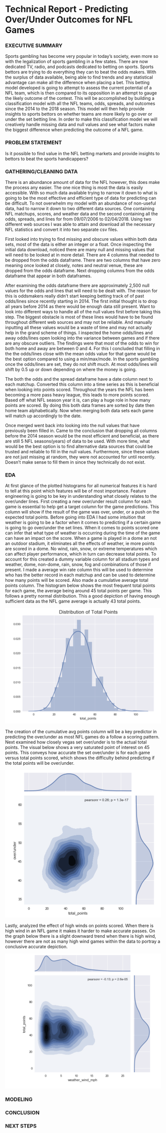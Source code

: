 # Technical Report - Predicting Over/Under Outcomes for NFL Games

### EXECUTIVE SUMMARY

Sports gambling has become very popular in today’s society, even more so with the legalization of sports gambling in  a few states. There are now dedicated TV, radio, and podcasts dedicated to betting on sports. Sports bettors are trying to do everything they can to beat the odds makers. With the surplus of data available, being able to find trends and any statistical advantage can make all the difference when placing a bet. This betting model developed is going to attempt to assess the current potential of a NFL team, which is then compared to its opposition in an attempt to gauge the likely outcome of the contest. This will be accomplished by building a classification model with all the NFL teams, odds, spreads, and outcomes since the 2014 to the 2018 season. This model will then help provide insights to sports bettors on whether teams are more likely to go over or under the set betting line. In order to make this classification model we will creatively handle missing data and null values and see what factors make the biggest difference when predicting the outcome of a NFL game.

### PROBLEM STATEMENT
Is it possible to find value in the NFL betting markets and provide insights to bettors to beat the sports handicappers?

### GATHERING/CLEANING DATA
There is an abundance amount of data for the NFL however, this does make the process any easier. The one nice thing is most the data is easily accessible. With so much data available trying to narrow it down to what is going to be the most effective and efficient type of data for predicting can be difficult. To not overwhelm my model with an abundance of non-useful data, had to narrow it down to two different data sources. One containing NFL matchups, scores, and weather data and the second containing all the odds, spreads, and lines for from 09/07/2006 to 02/04/2018. Using two different web sources I was able to attain and download all the necessary NFL statistics and convert it into two separate csv files. 

First looked into trying to find missing and obscure values within both data sets, most of the data is either an integer or a float. Once inspecting the initial data download, noticed there are many null and missing values that will need to be looked at in more detail. There are 4 columns that needed to be dropped from the odds dataframe. There are two columns that have zero meaning once looked at closely, notes and neutral venue, these are dropped from the odds dataframe. Next dropping columns from the odds dataframe that appear in both dataframes. 

After examining the odds dataframe there are approximately 2,500 null values for the odds and lines that will need to be dealt with. The reason for this is oddsmakers really didn’t start keeping betting track of of past odds/lines since recently starting in 2014. The first initial thought is to drop all years before 2014 as there would be enough data still present. Want to look into different ways to handle all of the null values first before taking this step. The biggest obstacle is most of these lines would have to be found throughout different web sources and may not be reliable. And manually inputting all these values would be a waste of time and may not actually help in the grand scheme of things. I inspected the home odds/lines and away odds/lines open looking into the variance between games and if there are any obscure outliers. The findings were that most of the odds to win for both home and away are between 0 and 4. For this I concluded that filling in the the odds/lines close with the mean odds value for that game would be the best option compared to using a min/max/mode. In the sports gambling once the odds/lines are set, they do not shift much. At most odds/lines will shift by 0.5 up or down depending on where the money is going. 

The both the odds and the spread dataframe have a date column next to each matchup. Converted this column into a time series as this is beneficial when looking into points scored. Throughout the years the NFL has been becoming a more pass heavy league, this leads to more points scored. Based off what NFL season year it is, can play a huge role in how many points are scored. By doing this both data frames are sorted by date then home team alphabetically. Now when merging both data sets each game will match up accordingly to the date.

Once merged went back into looking into the null values that have previously been filled in. Came to the conclusion that dropping all columns before the 2014 season would be the most efficient and beneficial, as there are still 5 NFL seasons(years) of data to be used. With more time, what would be the best option is to find alternative data sources that could be trusted and reliable to fill in the null values. Furthermore, since these values are not just missing at random, they were not accounted for until recently. Doesn’t make sense to fill them in  since they technically do not exist.

### EDA
At first glance of the plotted histograms for all numerical features it is hard to tell at this point which features will be of most importance. Feature engineering is going to be key in understanding what closely relates to the over/under lines.
First creating a new over/under result column for each game is essential to help get a target column for the game predictions. This column will show if the result of the game was over, under, or a push on the expected total points. 
Before going into EDA I had some intuition that weather is going to be a factor when it comes to predicting if a certain game is going to go over/under the set lines. When it comes to points scored one can infer that what type of weather is occurring during the time of the game can have an impact on the score. When a game is played in a dome an not an outdoor stadium, it eliminates all the effects of weather, ie more points are scored in a dome. No wind, rain, snow, or extreme temperatures which can affect player performance, which in turn can decrease total points. To account for this created a dummy variable column for all stadium types and weather, dome, non-dome, rain, snow, fog and combinations of those if present.
I made a average win rate column this will be used to determine who has the better record in each matchup and can be used to determine how many points will be scored.  Also made a cumulative average total points column. The histogram below shows the most frequent total points for each game, the average being around 45 total points per game. This follows a pretty normal distribution. This a good depiction of having enough sufficient data as the NFL game average is actually 43 total points.

![photo](Images/total_points.png)

The creation of the cumulative avg points column will be a key predictor in predicting the over/under as most NFL games do a follow a scoring pattern.
Next examined how closely vegas set over/under is to the actual total points. The visual below shows a very saturated point of interest on 45 points. This conveys how accurate the set over/under is for each game versus total points scored, which shows the difficulty behind predicting if the total points will be over/under. 

![photo](Images/over_under_total_points.png)

Lastly, analyzed the effect of high winds on points scored. When there is high wind in an NFL game it makes it harder to make accurate passes. On the graph below there is a slight downward trend when there is high wind, however there are not as many high wind games within the data to portray a conclusive accurate depiction.

![photo](Images/wind.png)


### MODELING

### CONCLUSION

### NEXT STEPS


